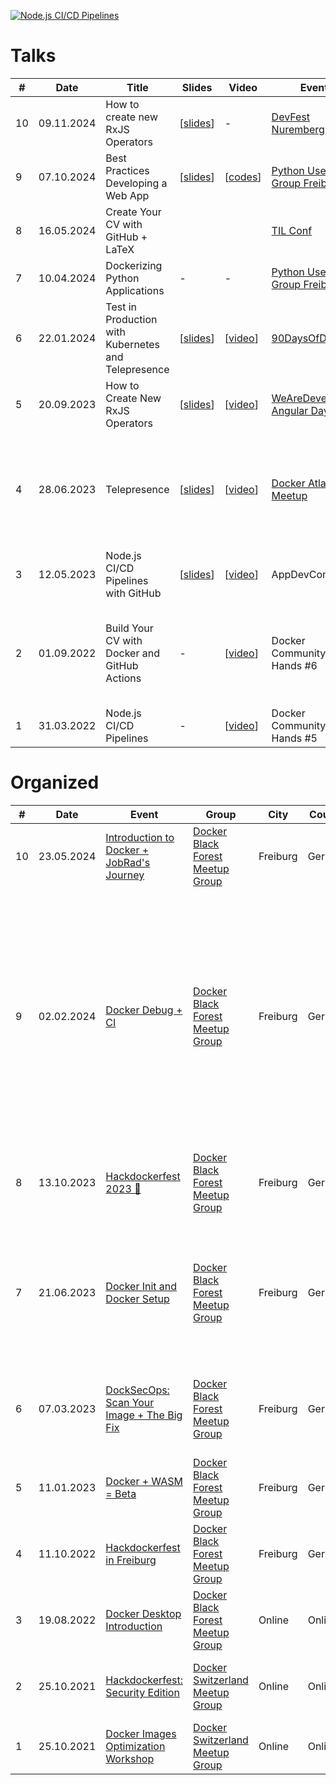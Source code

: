 [![Node.js CI/CD Pipelines](http://img.youtube.com/vi/yPAttw8Emlg/0.jpg)](http://www.youtube.com/watch?v=yPAttw8Emlg "Node.js CI/CD Pipelines")

# Talks

| #  | Date       | Title                                               | Slides                                                                                                           | Video                                                                          | Event                                                                                                                | City      | Country     | Notes                                                                                                                                                                            |
|----|------------|-----------------------------------------------------|------------------------------------------------------------------------------------------------------------------|--------------------------------------------------------------------------------|----------------------------------------------------------------------------------------------------------------------|-----------|-------------|----------------------------------------------------------------------------------------------------------------------------------------------------------------------------------|
| 10 | 09.11.2024 | How to create new RxJS Operators                    | [[slides](https://github.com/aerabi/talks/blob/master/slides/How%20to%20Create%20New%20RxJS%20Operators.pdf)]    | -                                                                              | [DevFest Nuremberg](https://gdg.community.dev/events/details/google-gdg-nuremberg-presents-devfest-2024-2024-11-09/) | Nuremberg | Germany     | -                                                                                                                                                                                |
| 9  | 07.10.2024 | Best Practices Developing a Web App                 | [[slides](https://github.com/aerabi/talks/blob/master/slides/Best%20Practices%20Developing%20a%20Web%20App.pdf)] | [[codes](codes/git-blame.sh)]                                                  | [Python User Group Freiburg](https://www.meetup.com/python-user-group-freiburg/)                                     | Freiburg  | Germany     | At JobRad HQ with ~40 attendees                                                                                                                                                  |
| 8  | 16.05.2024 | Create Your CV with GitHub + LaTeX                  |                                                                                                                  |                                                                                | [TIL Conf](https://til-conf.netlify.app/speakers/)                                                                   | Online    | Online      | -                                                                                                                                                                                |
| 7  | 10.04.2024 | Dockerizing Python Applications                     | -                                                                                                                | -                                                                              | [Python User Group Freiburg](https://www.meetup.com/python-user-group-freiburg/)                                     | Freiburg  | Germany     | At JobRad HQ with ~30 attendees                                                                                                                                                  |
| 6  | 22.01.2024 | Test in Production with Kubernetes and Telepresence | [[slides](https://github.com/aerabi/talks/blob/master/slides/Telepresence%20%40%2090DaysOfDevops.pdf)]           | [[video](https://youtu.be/-et6kHmK5MQ?si=y39YalS8jzTP5dR2)]                    | [90DaysOfDevOps](https://youtube.com/playlist?list=PLsKoqAvws1psCnkDaTPRHaqcTLSTPDFBR&si=GhlO3cmQj8UrE73Q)           | Online    | Online      | -                                                                                                                                                                                |
| 5  | 20.09.2023 | How to Create New RxJS Operators                    | [[slides](https://github.com/aerabi/talks/blob/master/slides/How%20to%20Create%20New%20RxJS%20Operators.pdf)]    | [[video](https://www.youtube.com/live/EcC8rjqt3Dw?si=SpPc-_yGcrjJG1pj&t=3725)] | [WeAreDevelopers Angular Day](https://www.wearedevelopers.com/event/angular-day-september-2023)                      | Online    | Online      | Streamed on YouTube with ~500 live viewers                                                                                                                                       |
| 4  | 28.06.2023 | Telepresence                                        | [[slides](https://github.com/aerabi/talks/blob/master/slides/Telepresence%20%40%20Atlanta.pdf)]                  | [[video](https://youtu.be/djhOgAXk-kU?si=ntP91EtZjASim6j7)]                    | [Docker Atlanta Meetup](https://www.meetup.com/docker-atlanta/)                                                      | Atlanta   | USA         | The meetup was titled [Telepresence to Accelerate K8s Development and Testing & Docker Desktop](https://www.meetup.com/docker-atlanta/events/294062692/)                         |
| 3  | 12.05.2023 | Node.js CI/CD Pipelines with GitHub                 | [[slides](https://github.com/aerabi/talks/blob/master/slides/Node.js%20CI_CD%20with%20GitHub.pdf)]               | [[video](https://vimeo.com/850037126)]                                         | AppDevCon                                                                                                            | Amsterdam | Netherlands | -                                                                                                                                                                                |
| 2  | 01.09.2022 | Build Your CV with Docker and GitHub Actions        | -                                                                                                                | [[video](https://youtu.be/DMwbXN3QKbs)]                                        | Docker Community All Hands #6                                                                                        | Online    | Online      | Also hosted a [watching meetup](https://www.meetup.com/docker-black-forest/events/288028501/) for it and won [Docker Community Leader award](https://youtu.be/pNULIbFiWbE?t=508) |
| 1  | 31.03.2022 | Node.js CI/CD Pipelines                             | -                                                                                                                | [[video](http://www.youtube.com/watch?v=yPAttw8Emlg)]                          | Docker Community All Hands #5                                                                                        | Online    | Online      | -                                                                                                                                                                                |

# Organized

| # | Date | Event | Group | City | Country | Notes |
|---|------|-------|-------|------|---------|-------|
| 10 | 23.05.2024 | [Introduction to Docker + JobRad's Journey](https://www.meetup.com/docker-black-forest/events/300262553/) | [Docker Black Forest Meetup Group](https://www.meetup.com/Docker-Black-Forest/) | Freiburg | Germany | Took place at JobRad HQ |
| 9 | 02.02.2024 | [Docker Debug + CI](https://www.meetup.com/docker-black-forest/events/298649748/) | [Docker Black Forest Meetup Group](https://www.meetup.com/Docker-Black-Forest/) | Freiburg | Germany | Took place at InxMail GmbH with 2 speakers, both being engineers working at Docker, one traveling from Munich 🇩🇪 and the other one from Lille 🇫🇷 |
| 8 | 13.10.2023 | [Hackdockerfest 2023 🍺](https://www.meetup.com/docker-black-forest/events/296483825/) | [Docker Black Forest Meetup Group](https://www.meetup.com/Docker-Black-Forest/) | Freiburg | Germany | Took place at Recyda GmbH with 2 speakers |
| 7 | 21.06.2023 | [Docker Init and Docker Setup](https://www.meetup.com/docker-black-forest/events/293749060/) | [Docker Black Forest Meetup Group](https://www.meetup.com/Docker-Black-Forest/) | Freiburg | Germany | Took place at InxMail GmbH with 3 speakers, 2 of which where Docker Captains |
| 6 | 07.03.2023 | [DockSecOps: Scan Your Image + The Big Fix](https://www.meetup.com/docker-black-forest/events/291760084/) | [Docker Black Forest Meetup Group](https://www.meetup.com/Docker-Black-Forest/) | Freiburg | Germany | Took place at Recyda GmbH, was also the speaker |
| 5 | 11.01.2023 | [Docker + WASM = Beta](https://www.meetup.com/docker-black-forest/events/290197640/) | [Docker Black Forest Meetup Group](https://www.meetup.com/Docker-Black-Forest/) | Freiburg | Germany | Took place at Esono AG |
| 4 | 11.10.2022 | [Hackdockerfest in Freiburg](https://www.meetup.com/docker-black-forest/events/287845505/) | [Docker Black Forest Meetup Group](https://www.meetup.com/Docker-Black-Forest/) | Freiburg | Germany | Took place at Recyda GmbH |
| 3 | 19.08.2022 | [Docker Desktop Introduction](https://www.linkedin.com/posts/megha-kadur_docker-desktop-introduction-fr-19-aug-activity-6966266555160494080-X6Ch?utm_source=linkedin_share&utm_medium=member_desktop_web) | [Docker Black Forest Meetup Group](https://www.meetup.com/Docker-Black-Forest/) | Online | Online | Also talked about Docker Desktop |
| 2 | 25.10.2021 | [Hackdockerfest: Security Edition](https://youtu.be/S7T2y6UjQmQ) | [Docker Switzerland Meetup Group](https://www.meetup.com/docker-switzerland/) | Online | Online | Also talked about Docker security |
| 1 | 25.10.2021 | [Docker Images Optimization Workshop](https://youtu.be/a4JSKzTnyqQ) | [Docker Switzerland Meetup Group](https://www.meetup.com/docker-switzerland/) | Online | Online | - |
